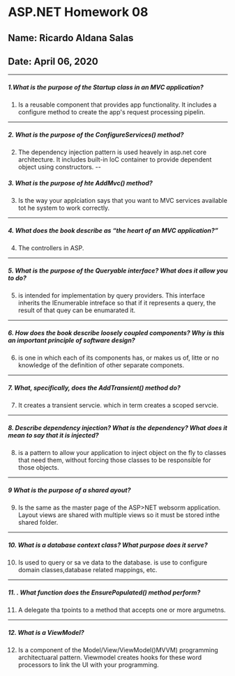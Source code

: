 # ASP.NET Homework 08
## Name: Ricardo Aldana Salas
## Date: April 06, 2020
---

##### 1.What is the purpose of the Startup class in an MVC application?
1.  Is a reusable component that provides app functionality. It includes a configure method to create the app's request processing pipelin.
---
##### 2. What is the purpose of the ConfigureServices() method?
2. The dependency injection pattern is used heavely in asp.net core architecture. It includes built-in loC container to provide dependent object using constructors.
--
##### 3. What is the purpose of hte AddMvc() method?
3. Is the way your applciation says that you want to MVC services available tot he system to work correctly.
---
##### 4. What does the book describe as “the heart of an MVC application?”
4. The controllers in ASP.
---
##### 5. What is the purpose of the Queryable<T> interface? What does it allow you to do?
5. is intended for implementation by query providers. This interface inherits the IEnumerable<T> intreface so that if it represents a query, the result of that quey can be enumarated it.
---
##### 6. How does the book describe loosely coupled components? Why is this an important principle of software design?
6. is one in which each of its components has, or makes us of, litte or no knowledge of the definition of other separate componets.
---
##### 7. What, specifically, does the AddTransient() method do?
7. It creates a transient servcie. which in term creates a scoped servcie.
---
##### 8. Describe dependency injection? What is the dependency? What does it mean to say that it is injected?
8. is a pattern to allow your application to inject object on the fly to classes that need them, without forcing those classes to be responsible for those objects.
---
##### 9 What is the purpose of a shared ayout?
9. Is the same as the master page of the ASP>NET websorm application. Layout views are shared with multiple views so it must be stored inthe shared folder.
---
##### 10. What is a database context class? What purpose does it serve?
10. Is used to query or sa ve data to the database. is use to configure domain classes,database related mappings, etc.
---
##### 11. . What function does the EnsurePopulated() method perform?
11. A delegate tha tpoints to a method that accepts one or more argumetns.
---
##### 12. What is a ViewModel?
12. Is a component of the Model/View/ViewModel()MVVM) programming architectuaral pattern. Viewmodel creates hooks for these word processors to link the UI with your programming. 
